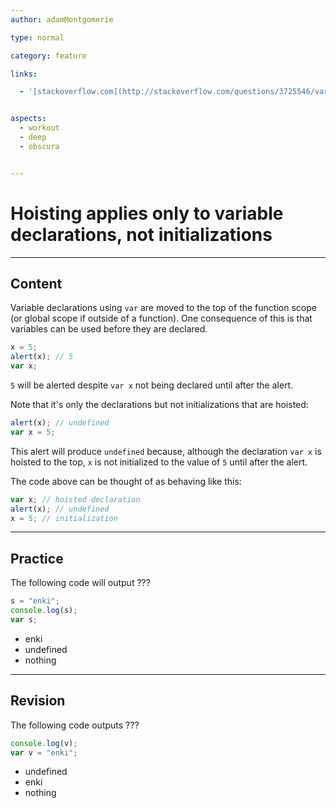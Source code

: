 ```yaml
---
author: adamMontgomerie

type: normal

category: feature

links:

  - '[stackoverflow.com](http://stackoverflow.com/questions/3725546/variable-hoisting){website}'


aspects:
  - workout
  - deep
  - obscura


---
```


# Hoisting applies only to variable declarations, not initializations

---
## Content

Variable declarations using `var` are moved to the top of the function scope (or global scope if outside of a function). One consequence of this is that variables can be used before they are declared.

```js
x = 5;
alert(x); // 5
var x;
```

`5` will be alerted despite `var x` not being declared until after the alert. 

Note that it's only the declarations but not initializations that are hoisted:

```js
alert(x); // undefined
var x = 5;
```

This alert will produce `undefined` because, although the declaration `var x` is hoisted to the top, `x` is not initialized to the value of `5` until after the alert.

The code above can be thought of as behaving like this:

```js
var x; // hoisted declaration
alert(x); // undefined
x = 5; // initialization
```

---
## Practice

The following code will output ???

```javascript
s = "enki";
console.log(s);
var s;
```

* enki
* undefined
* nothing

---
## Revision

The following code outputs ???

```javascript
console.log(v);
var v = "enki";
```

* undefined
* enki
* nothing

 

